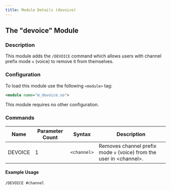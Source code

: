 ```yaml
---
title: Module Details (devoice)
---
```


## The "devoice" Module

### Description

This module adds the `/DEVOICE` command which allows users with channel prefix mode `v` (voice) to remove it from themselves.

### Configuration

To load this module use the following `<module>` tag:

```xml
<module name="m_devoice.so">
```

This module requires no other configuration.

### Commands

Name    | Parameter Count | Syntax      | Description
------- | --------------- | ----------- | -----------
DEVOICE | 1               | `<channel>` | Removes channel prefix mode `v` (voice) from the user in &lt;channel&gt;.

#### Example Usage

```plaintext
/DEVOICE #channel
```
